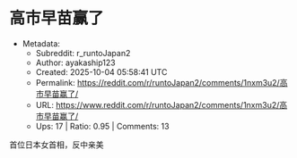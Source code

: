 # 高市早苗赢了

- Metadata:
  - Subreddit: r_runtoJapan2
  - Author: ayakaship123
  - Created: 2025-10-04 05:58:41 UTC
  - Permalink: https://reddit.com/r/runtoJapan2/comments/1nxm3u2/高市早苗赢了/
  - URL: https://www.reddit.com/r/runtoJapan2/comments/1nxm3u2/高市早苗赢了/
  - Ups: 17 | Ratio: 0.95 | Comments: 13


首位日本女首相，反中亲美

